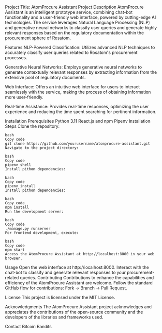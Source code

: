 Project Title: AtomProcure Assistant
Project Description
AtomProcure Assistant is an intelligent prototype service, combining chat-bot functionality and a user-friendly web interface, powered by cutting-edge AI technologies. The service leverages Natural Language Processing (NLP) and generative neural networks to classify user queries and generate highly relevant responses based on the regulatory documentation within the procurement sphere of Rosatom.

Features
NLP-Powered Classification: Utilizes advanced NLP techniques to accurately classify user queries related to Rosatom's procurement processes.

Generative Neural Networks: Employs generative neural networks to generate contextually relevant responses by extracting information from the extensive pool of regulatory documents.

Web Interface: Offers an intuitive web interface for users to interact seamlessly with the service, making the process of obtaining information more user-friendly.

Real-time Assistance: Provides real-time responses, optimizing the user experience and reducing the time spent searching for pertinent information.


Installation
Prerequisites
Python 3.11
React.js and npm
Pipenv
Installation Steps
Clone the repository:

```shell script
bash
Copy code
git clone https://github.com/yourusername/atomprocure-assistant.git
Navigate to the project directory:

bash
Copy code
pipenv shell
Install pithon dependencies:

bash
Copy code
pipenv install
Install pithon dependencies:

bash
Copy code
npm install
Run the development server:

bash
Copy code
./manage.py runserver
For frontend development, execute:

bash
Copy code
npm start
Access the AtomProcure Assistant at http://localhost:8000 in your web browser.
```

Usage
Open the web interface at http://localhost:8000.
Interact with the chat-bot to classify and generate relevant responses to your procurement-related queries.
Contributing
Contributions to enhance the capabilities and efficiency of the AtomProcure Assistant are welcome. Follow the standard GitHub flow for contributions: Fork -> Branch -> Pull Request.

License
This project is licensed under the MIT License.

Acknowledgments
The AtomProcure Assistant project acknowledges and appreciates the contributions of the open-source community and the developers of the libraries and frameworks used.

Contact
Bitcoin Bandits